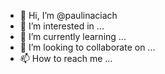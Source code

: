 - 👋 Hi, I’m @paulinaciach
- 👀 I’m interested in ...
- 🌱 I’m currently learning ...
- 💞️ I’m looking to collaborate on ...
- 📫 How to reach me ...

<!---
paulinaciach/paulinaciach is a ✨ special ✨ repository because its `README.md` (this file) appears on your GitHub profile.
You can click the Preview link to take a look at your changes.
--->
